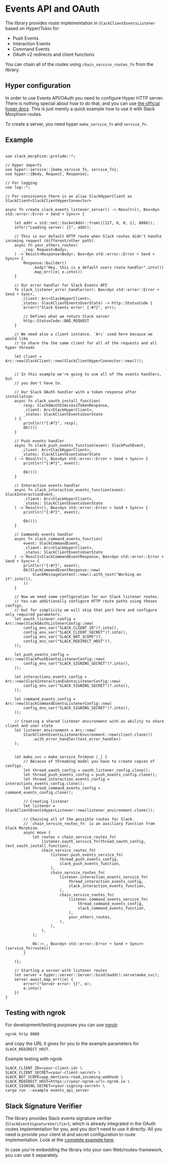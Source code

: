  # Events API and OAuth

 The library provides route implementation in `SlackClientEventsListener` based on Hyper/Tokio for:
 - Push Events
 - Interaction Events
 - Command Events
 - OAuth v2 redirects and client functions

 You can chain all of the routes using `chain_service_routes_fn` from the library.

## Hyper configuration
In order to use Events API/OAuth you need to configure Hyper HTTP server. 
There is nothing special about how to do that, and you can use [the official hyper docs](https://hyper.rs/).
This is just merely a quick example how to use it with Slack Morphism routes.

To create a server, you need hyper `make_service_fn` and `service_fn`.

## Example
```rust,noplaypen

use slack_morphism::prelude::*;

// Hyper imports
use hyper::service::{make_service_fn, service_fn};
use hyper::{Body, Request, Response};

// For logging
use log::*;

// For convinience there is an alias SlackHyperClient as SlackClient<SlackClientHyperConnector>

async fn create_slack_events_listener_server() -> Result<(), Box<dyn std::error::Error + Send + Sync>> {

    let addr = std::net::SocketAddr::from(([127, 0, 0, 1], 8080));
    info!("Loading server: {}", addr);

    // This is our default HTTP route when Slack routes didn't handle incoming request (different/other path).
    async fn your_others_routes(
        _req: Request<Body>,
    ) -> Result<Response<Body>, Box<dyn std::error::Error + Send + Sync>> {
        Response::builder()
            .body("Hey, this is a default users route handler".into())
            .map_err(|e| e.into())
    }
   
    // Our error handler for Slack Events API
    fn slack_listener_error_handler(err: Box<dyn std::error::Error + Send + Sync>, 
       _client: Arc<SlackHyperClient>, 
       _states: SlackClientEventsUserState) -> http::StatusCode {
        error!("Slack Events error: {:#?}", err);
        
        // Defines what we return Slack server
        http::StatusCode::BAD_REQUEST
    }

    // We need also a client instance. `Arc` used here because we would like 
    // to share the the same client for all of the requests and all hyper threads    
    
    let client = Arc::new(SlackClient::new(SlackClientHyperConnector::new()));
    

    // In this example we're going to use all of the events handlers, but
    // you don't have to.

    // Our Slack OAuth handler with a token response after installation
    async fn slack_oauth_install_function(
        resp: SlackOAuthV2AccessTokenResponse,
        _client: Arc<SlackHyperClient>,
        _states: SlackClientEventsUserState
    ) {
        println!("{:#?}", resp);
        Ok(())
    }

    // Push events handler
    async fn slack_push_events_function(event: SlackPushEvent, 
       _client: Arc<SlackHyperClient>, 
       _states: SlackClientEventsUserState
    ) -> Result<(), Box<dyn std::error::Error + Send + Sync>> {
        println!("{:#?}", event);

        Ok(())
    }

    // Interaction events handler
    async fn slack_interaction_events_function(event: SlackInteractionEvent, 
        _client: Arc<SlackHyperClient>,
        _states: SlackClientEventsUserState
    ) -> Result<(), Box<dyn std::error::Error + Send + Sync>> {
        println!("{:#?}", event);

        Ok(())
    }

    // Commands events handler
    async fn slack_command_events_function(
        event: SlackCommandEvent,
        _client: Arc<SlackHyperClient>,
        _states: SlackClientEventsUserState
    ) -> Result<SlackCommandEventResponse, Box<dyn std::error::Error + Send + Sync>> {
        println!("{:#?}", event);
        Ok(SlackCommandEventResponse::new(
            SlackMessageContent::new().with_text("Working on it".into()),
        ))
    }

    // Now we need some configuration for our Slack listener routes.
    // You can additionally configure HTTP route paths using theses configs,
    // but for simplicity we will skip that part here and configure only required parameters.
    let oauth_listener_config = Arc::new(SlackOAuthListenerConfig::new(
        config_env_var("SLACK_CLIENT_ID")?.into(),
        config_env_var("SLACK_CLIENT_SECRET")?.into(),
        config_env_var("SLACK_BOT_SCOPE")?,
        config_env_var("SLACK_REDIRECT_HOST")?,
    ));

    let push_events_config = Arc::new(SlackPushEventsListenerConfig::new(
        config_env_var("SLACK_SIGNING_SECRET")?.into(),
    ));

    let interactions_events_config = Arc::new(SlackInteractionEventsListenerConfig::new(
        config_env_var("SLACK_SIGNING_SECRET")?.into(),
    ));

    let command_events_config = Arc::new(SlackCommandEventsListenerConfig::new(
        config_env_var("SLACK_SIGNING_SECRET")?.into(),
    ));

    // Creating a shared listener environment with an ability to share client and user state
    let listener_environment = Arc::new(
        SlackClientEventsListenerEnvironment::new(client.clone())
            .with_error_handler(test_error_handler)
    );
    
   
    let make_svc = make_service_fn(move |_| {
        // Because of threading model you have to create copies of configs.
        let thread_oauth_config = oauth_listener_config.clone();
        let thread_push_events_config = push_events_config.clone();
        let thread_interaction_events_config = interactions_events_config.clone();
        let thread_command_events_config = command_events_config.clone();
 
        // Creating listener
        let listener = SlackClientEventsHyperListener::new(listener_environment.clone());
        
        // Chaining all of the possible routes for Slack.
        // `chain_service_routes_fn` is an auxiliary function from Slack Morphism. 
        async move {
            let routes = chain_service_routes_fn(
                listener.oauth_service_fn(thread_oauth_config, test_oauth_install_function),
                chain_service_routes_fn(
                    listener.push_events_service_fn(
                        thread_push_events_config,
                        slack_push_events_function,
                    ),
                    chain_service_routes_fn(
                        listener.interaction_events_service_fn(
                            thread_interaction_events_config,
                            slack_interaction_events_function,
                        ),
                        chain_service_routes_fn(
                            listener.command_events_service_fn(
                                thread_command_events_config,
                                slack_command_events_function,
                            ),
                            your_others_routes,
                        ),
                    ),
                ),
            );

            Ok::<_, Box<dyn std::error::Error + Send + Sync>>(service_fn(routes))
        }

    )};

    // Starting a server with listener routes
    let server = hyper::server::Server::bind(&addr).serve(make_svc);
    server.await.map_err(|e| {
        error!("Server error: {}", e);
        e.into()
    })
}
``` 

## Testing with ngrok
For development/testing purposes you can use [ngrok](https://ngrok.com/):
```
ngrok http 8080
```
and copy the URL it gives for you to the example parameters for `SLACK_REDIRECT_HOST`.

Example testing with ngrok:
```
SLACK_CLIENT_ID=<your-client-id> \
SLACK_CLIENT_SECRET=<your-client-secret> \
SLACK_BOT_SCOPE=app_mentions:read,incoming-webhook \
SLACK_REDIRECT_HOST=https://<your-ngrok-url>.ngrok.io \
SLACK_SIGNING_SECRET=<your-signing-secret> \
cargo run --example events_api_server
```

## Slack Signature Verifier
 The library provides Slack events signature verifier (`SlackEventSignatureVerifier`),
 which is already integrated in the OAuth routes implementation for you, and you don't need to use it directly.
 All you need is provide your client id and secret configuration to route implementation.
 Look at the [complete example here](https://github.com/abdolence/slack-morphism-rust/tree/master/src/hyper/examples/events_api_server.rs).

 In case you're embedding the library into your own Web/routes-framework, you can use it separately.

